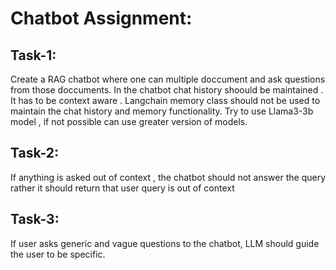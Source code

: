 ﻿# Chatbot Assignment:
 
## Task-1:
Create a RAG chatbot where one can multiple doccument and ask questions from those doccuments.
In the chatbot chat history shoould be maintained .
It has to be context aware .
Langchain memory class should not be used to maintain the chat history and memory functionality.
Try to use Llama3-3b model , if not possible can use greater version of models.

## Task-2:
If anything is asked out of context , the chatbot should not answer the query rather it should return that user query is out of context

## Task-3:
If user asks generic and vague questions to the chatbot, LLM should guide the user to be specific.
